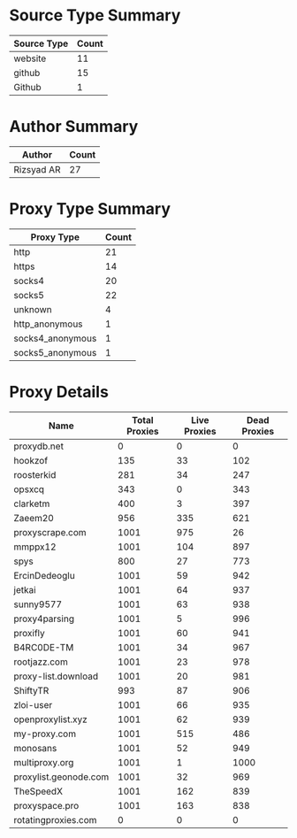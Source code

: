# Source Type Summary

| Source Type | Count |
|-------------|-------|
| website | 11 |
| github | 15 |
| Github | 1 |


# Author Summary

| Author | Count |
|--------|-------|
| Rizsyad AR | 27 |


# Proxy Type Summary

| Proxy Type | Count |
|------------|-------|
| http | 21 |
| https | 14 |
| socks4 | 20 |
| socks5 | 22 |
| unknown | 4 |
| http_anonymous | 1 |
| socks4_anonymous | 1 |
| socks5_anonymous | 1 |


# Proxy Details

| Name | Total Proxies | Live Proxies | Dead Proxies |
|------|---------------|--------------|---------------|
| proxydb.net | 0 | 0 | 0 |
| hookzof | 135 | 33 | 102 |
| roosterkid | 281 | 34 | 247 |
| opsxcq | 343 | 0 | 343 |
| clarketm | 400 | 3 | 397 |
| Zaeem20 | 956 | 335 | 621 |
| proxyscrape.com | 1001 | 975 | 26 |
| mmppx12 | 1001 | 104 | 897 |
| spys | 800 | 27 | 773 |
| ErcinDedeoglu | 1001 | 59 | 942 |
| jetkai | 1001 | 64 | 937 |
| sunny9577 | 1001 | 63 | 938 |
| proxy4parsing | 1001 | 5 | 996 |
| proxifly | 1001 | 60 | 941 |
| B4RC0DE-TM | 1001 | 34 | 967 |
| rootjazz.com | 1001 | 23 | 978 |
| proxy-list.download | 1001 | 20 | 981 |
| ShiftyTR | 993 | 87 | 906 |
| zloi-user | 1001 | 66 | 935 |
| openproxylist.xyz | 1001 | 62 | 939 |
| my-proxy.com | 1001 | 515 | 486 |
| monosans | 1001 | 52 | 949 |
| multiproxy.org | 1001 | 1 | 1000 |
| proxylist.geonode.com | 1001 | 32 | 969 |
| TheSpeedX | 1001 | 162 | 839 |
| proxyspace.pro | 1001 | 163 | 838 |
| rotatingproxies.com | 0 | 0 | 0 |
